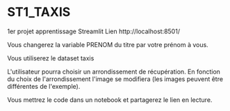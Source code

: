 # ST1_TAXIS
1er projet apprentissage Streamlit
Lien http://localhost:8501/

Vous changerez la variable PRENOM du titre par votre prénom à vous.

Vous utiliserez le dataset taxis

L'utilisateur pourra choisir un arrondissement de récupération. En fonction du choix de l'arrondissement l'image se modifiera (les images peuvent être différentes de l'exemple).

Vous mettrez le code dans un notebook et partagerez le lien en lecture.
